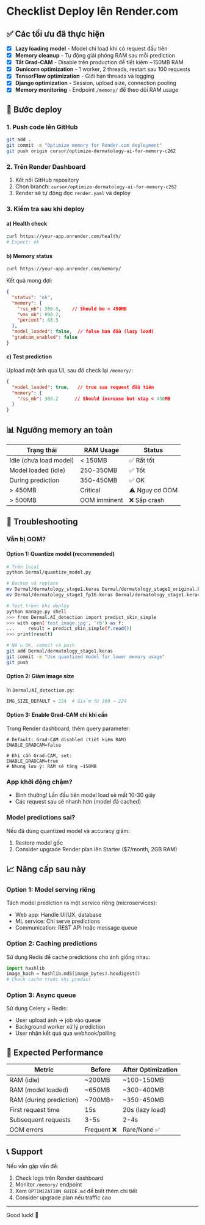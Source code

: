 # Checklist Deploy lên Render.com

## ✅ Các tối ưu đã thực hiện

- [x] **Lazy loading model** - Model chỉ load khi có request đầu tiên
- [x] **Memory cleanup** - Tự động giải phóng RAM sau mỗi prediction
- [x] **Tắt Grad-CAM** - Disable trên production để tiết kiệm ~150MB RAM
- [x] **Gunicorn optimization** - 1 worker, 2 threads, restart sau 100 requests
- [x] **TensorFlow optimization** - Giới hạn threads và logging
- [x] **Django optimization** - Session, upload size, connection pooling
- [x] **Memory monitoring** - Endpoint `/memory/` để theo dõi RAM usage

## 🚀 Bước deploy

### 1. Push code lên GitHub
```bash
git add .
git commit -m "Optimize memory for Render.com deployment"
git push origin cursor/optimize-dermatology-ai-for-memory-c262
```

### 2. Trên Render Dashboard
1. Kết nối GitHub repository
2. Chọn branch: `cursor/optimize-dermatology-ai-for-memory-c262`
3. Render sẽ tự động đọc `render.yaml` và deploy

### 3. Kiểm tra sau khi deploy

#### a) Health check
```bash
curl https://your-app.onrender.com/health/
# Expect: ok
```

#### b) Memory status
```bash
curl https://your-app.onrender.com/memory/
```

Kết quả mong đợi:
```json
{
  "status": "ok",
  "memory": {
    "rss_mb": 350.5,    // Should be < 450MB
    "vms_mb": 890.2,
    "percent": 68.5
  },
  "model_loaded": false,  // false ban đầu (lazy load)
  "gradcam_enabled": false
}
```

#### c) Test prediction
Upload một ảnh qua UI, sau đó check lại `/memory/`:
```json
{
  "model_loaded": true,   // true sau request đầu tiên
  "memory": {
    "rss_mb": 380.2      // Should increase but stay < 450MB
  }
}
```

## 📊 Ngưỡng memory an toàn

| Trạng thái | RAM Usage | Status |
|------------|-----------|--------|
| Idle (chưa load model) | < 150MB | ✅ Rất tốt |
| Model loaded (idle) | 250-350MB | ✅ Tốt |
| During prediction | 350-450MB | ✅ OK |
| > 450MB | Critical | ⚠️ Nguy cơ OOM |
| > 500MB | OOM imminent | ❌ Sắp crash |

## 🔧 Troubleshooting

### Vẫn bị OOM?

#### Option 1: Quantize model (recommended)
```bash
# Trên local
python Dermal/quantize_model.py

# Backup và replace
mv Dermal/dermatology_stage1.keras Dermal/dermatology_stage1_original.keras
mv Dermal/dermatology_stage1_fp16.keras Dermal/dermatology_stage1.keras

# Test trước khi deploy
python manage.py shell
>>> from Dermal.AI_detection import predict_skin_simple
>>> with open('test_image.jpg', 'rb') as f:
...     result = predict_skin_simple(f.read())
>>> print(result)

# Nếu OK, commit và push
git add Dermal/dermatology_stage1.keras
git commit -m "Use quantized model for lower memory usage"
git push
```

#### Option 2: Giảm image size
In `Dermal/AI_detection.py`:
```python
IMG_SIZE_DEFAULT = 224  # Giảm từ 300 → 224
```

#### Option 3: Enable Grad-CAM chỉ khi cần
Trong Render dashboard, thêm query parameter:
```
# Default: Grad-CAM disabled (tiết kiệm RAM)
ENABLE_GRADCAM=false

# Khi cần Grad-CAM, set:
ENABLE_GRADCAM=true
# Nhưng lưu ý: RAM sẽ tăng ~150MB
```

### App khởi động chậm?
- Bình thường! Lần đầu tiên model load sẽ mất 10-30 giây
- Các request sau sẽ nhanh hơn (model đã cached)

### Model predictions sai?
Nếu đã dùng quantized model và accuracy giảm:
1. Restore model gốc
2. Consider upgrade Render plan lên Starter ($7/month, 2GB RAM)

## 📈 Nâng cấp sau này

### Option 1: Model serving riêng
Tách model prediction ra một service riêng (microservices):
- Web app: Handle UI/UX, database
- ML service: Chỉ serve predictions
- Communication: REST API hoặc message queue

### Option 2: Caching predictions
Sử dụng Redis để cache predictions cho ảnh giống nhau:
```python
import hashlib
image_hash = hashlib.md5(image_bytes).hexdigest()
# Check cache trước khi predict
```

### Option 3: Async queue
Sử dụng Celery + Redis:
- User upload ảnh → job vào queue
- Background worker xử lý prediction
- User nhận kết quả qua webhook/polling

## 🎯 Expected Performance

| Metric | Before | After Optimization |
|--------|--------|-------------------|
| RAM (idle) | ~200MB | ~100-150MB |
| RAM (model loaded) | ~650MB | ~300-400MB |
| RAM (during prediction) | ~700MB+ | ~350-450MB |
| First request time | 15s | 20s (lazy load) |
| Subsequent requests | 3-5s | 2-4s |
| OOM errors | Frequent ❌ | Rare/None ✅ |

## 📞 Support

Nếu vẫn gặp vấn đề:
1. Check logs trên Render dashboard
2. Monitor `/memory/` endpoint
3. Xem `OPTIMIZATION_GUIDE.md` để biết thêm chi tiết
4. Consider upgrade plan nếu traffic cao

---
Good luck! 🚀
